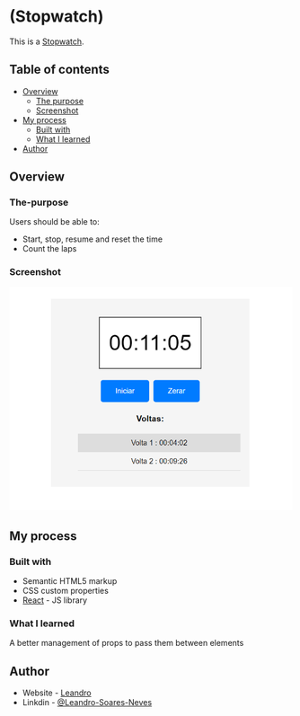 # (Stopwatch)

This is a [Stopwatch](https://leandro-pixel.github.io/Stopwatch/). 

## Table of contents

- [Overview](#overview)
  - [The purpose](#The-purpose)
  - [Screenshot](#screenshot)
- [My process](#my-process)
  - [Built with](#built-with)
  - [What I learned](#what-i-learned)
- [Author](#author)

## Overview

### The-purpose

Users should be able to:

- Start, stop, resume and reset the time
- Count the laps

### Screenshot

![stopwatch screenshot](./src/assets/cronometro.png)

## My process

### Built with

- Semantic HTML5 markup
- CSS custom properties
- [React](https://reactjs.org/) - JS library



### What I learned

A better management of props to pass them between elements

## Author

- Website - [Leandro](https://leandro-pixel.github.io/React-Portfolio/)
- Linkdin - [@Leandro-Soares-Neves](https://www.linkedin.com/in/leandro-soares-neves/)


